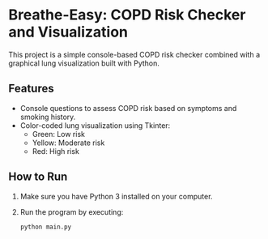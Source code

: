 # Breathe-Easy: COPD Risk Checker and Visualization

This project is a simple console-based COPD risk checker combined with a graphical lung visualization built with Python.

## Features

- Console questions to assess COPD risk based on symptoms and smoking history.
- Color-coded lung visualization using Tkinter:
  - Green: Low risk
  - Yellow: Moderate risk
  - Red: High risk

## How to Run

1. Make sure you have Python 3 installed on your computer.
2. Run the program by executing:

   ```bash
   python main.py
